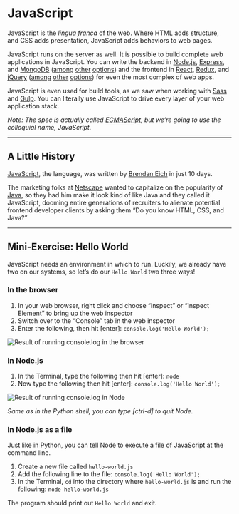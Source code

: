 # JavaScript

JavaScript is the _lingua franca_ of the web. Where HTML adds structure, and CSS adds presentation, JavaScript adds behaviors to web pages.

JavaScript runs on the server as well. It is possible to build complete web applications in JavaScript. You can write the backend in [Node.js](https://nodejs.org/), [Express](http://expressjs.com/), and [MongoDB](https://www.mongodb.com/) ([among](http://koajs.com/) [other](http://hapijs.com/) [options](http://couchdb.apache.org/)) and the frontend in [React](https://facebook.github.io/react/), [Redux](https://github.com/reactjs/redux), and [jQuery](https://jquery.com/) ([among](http://riotjs.com/) [other](https://angularjs.org/) [options](http://emberjs.com/)) for even the most complex of web apps.

JavaScript is even used for build tools, as we saw when working with [Sass]() and [Gulp](http://gulpjs.com/). You can literally use JavaScript to drive every layer of your web application stack.

_Note: The spec is actually called [ECMAScript](https://en.wikipedia.org/wiki/ECMAScript), but we’re going to use the colloquial name, JavaScript._

------

## A Little History

[JavaScript](https://en.wikipedia.org/wiki/JavaScript), the language, was written by [Brendan Eich](https://en.wikipedia.org/wiki/Brendan_Eich) in just 10 days.

The marketing folks at [Netscape](https://en.wikipedia.org/wiki/Netscape) wanted to capitalize on the popularity of [Java](https://en.wikipedia.org/wiki/Java_(programming_language)), so they had him make it look kind of like Java and they called it JavaScript, dooming entire generations of recruiters to alienate potential frontend developer clients by asking them “Do you know HTML, CSS, and Java?”

------

## Mini-Exercise: Hello World

JavaScript needs an environment in which to run. Luckily, we already have two on our systems, so let’s do our `Hello World` ~~two~~ three ways!

### In the browser

1. In your web browser, right click and choose “Inspect” or “Inspect Element” to bring up the web inspector
1. Switch over to the “Console” tab in the web inspector
1. Enter the following, then hit [enter]: `console.log('Hello World');`

![Result of running console.log in the browser](https://raw.githubusercontent.com/segdeha/pdxcodeguild/master/3.%20JavaScript/assets/hello-world-browser.png?token=AAAQ0luoNdgEkKOnlXMZXT5ejSp9LLXbks5XZvQcwA%3D%3D)

### In Node.js

1. In the Terminal, type the following then hit [enter]: `node`
1. Now type the following then hit [enter]: `console.log('Hello World');`

![Result of running console.log in Node](https://raw.githubusercontent.com/segdeha/pdxcodeguild/master/3.%20JavaScript/assets/hello-world-node.png?token=AAAQ0q2uJmLn5KFtbnDokLfENTOTr8rQks5XZvQfwA%3D%3D)

_Same as in the Python shell, you can type [ctrl-d] to quit Node._

### In Node.js as a file

Just like in Python, you can tell Node to execute a file of JavaScript at the command line.

1. Create a new file called `hello-world.js`
1. Add the following line to the file: `console.log('Hello World');`
1. In the Terminal, `cd` into the directory where `hello-world.js` is and run the following: `node hello-world.js`

The program should print out `Hello World` and exit.
